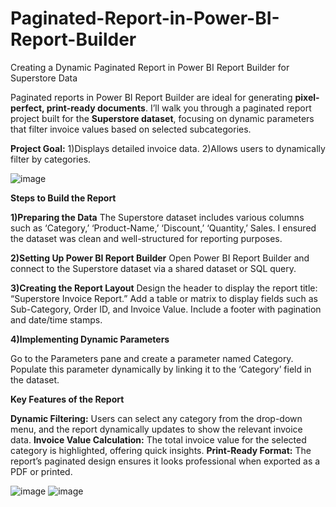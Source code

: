 # Paginated-Report-in-Power-BI-Report-Builder

Creating a Dynamic Paginated Report in Power BI Report Builder for Superstore Data

Paginated reports in Power BI Report Builder are ideal for generating **pixel-perfect, print-ready documents**. 
I’ll walk you through a paginated report project built for the **Superstore dataset**, focusing on dynamic parameters that filter invoice values based on selected subcategories.

**Project Goal:**
1)Displays detailed invoice data.
2)Allows users to dynamically filter by categories.

![image](https://github.com/user-attachments/assets/7334955a-7722-48f5-b310-d0570c8d5c9d)

**Steps to Build the Report**

**1)Preparing the Data**
The Superstore dataset includes various columns such as ‘Category,’ ‘Product-Name,’ ‘Discount,’ ‘Quantity,’ Sales.
I ensured the dataset was clean and well-structured for reporting purposes.

**2)Setting Up Power BI Report Builder**
Open Power BI Report Builder and connect to the Superstore dataset via a shared dataset or SQL query.

**3)Creating the Report Layout**
Design the header to display the report title: “Superstore Invoice Report.”
Add a table or matrix to display fields such as Sub-Category, Order ID, and Invoice Value.
Include a footer with pagination and date/time stamps.

**4)Implementing Dynamic Parameters**

Go to the Parameters pane and create a parameter named Category.
Populate this parameter dynamically by linking it to the ‘Category’ field in the dataset.

**Key Features of the Report**

**Dynamic Filtering:** Users can select any category from the drop-down menu, and the report dynamically updates to show the relevant invoice data.
**Invoice Value Calculation:** The total invoice value for the selected category is highlighted, offering quick insights.
**Print-Ready Format:** The report’s paginated design ensures it looks professional when exported as a PDF or printed.

![image](https://github.com/user-attachments/assets/75d97c12-ee4f-4688-8c81-abf6cce927a6)
![image](https://github.com/user-attachments/assets/2172b9d8-942e-4dc2-b46e-d40cbc430a72)
